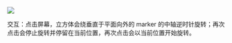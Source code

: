 ![](https://github.com/weichao66666/ARSimpleInteractionProj/raw/master/README.md-assetss/demo.png)

交互：点击屏幕，立方体会绕垂直于平面向外的 marker 的中轴逆时针旋转；再次点击会停止旋转并停留在当前位置，再次点击会以当前位置开始旋转。